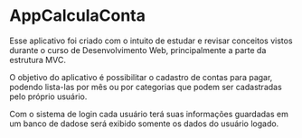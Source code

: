 # AppCalculaConta
Esse aplicativo foi criado com o intuito de estudar e revisar conceitos vistos durante o curso de Desenvolvimento Web, principalmente a parte da estrutura MVC.

O objetivo do aplicativo é possibilitar o cadastro de contas para pagar, podendo lista-las por mês ou por categorias que podem ser cadastradas pelo próprio usuário.

Com o sistema de login cada usuário terá suas informações guardadas em um banco de dadose será exibido somente os dados do usuário logado.
